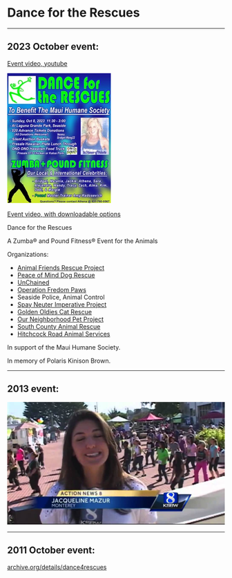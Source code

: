 # Dance for the Rescues

---
## 2023 October event:

[Event video, youtube](https://www.youtube.com/watch?v=HhfxsFvt07U)

[<img src="flyer.jpg">](https://www.youtube.com/watch?v=HhfxsFvt07U)

[Event video, with downloadable options](https://archive.org/details/dance-for-the-rescues)

Dance for the Rescues

A Zumba® and Pound Fitness® Event for the Animals

Organizations:
- [Animal Friends Rescue Project](https://animalfriendsrescue.org)
- [Peace of Mind	Dog Rescue](https://peaceofminddogrescue.org)
- [UnChained](https://livingunchained.org)
- [Operation Fredom Paws](https://operationfreedompaws.org)
- Seaside Police, Animal Control
- [Spay Neuter Imperative Project](https://snipbus.org)
- [Golden Oldies Cat Rescue](https://gocatrescue.org)
- [Our Neighborhood Pet Project](https://ourneighborhoodpetproject.org)
- [South County Animal Rescue](https://scar.pet)
- [Hitchcock Road Animal Services](https://hitchcockroadanimals.org)

In support of the Maui Humane Society.

In memory of Polaris Kinison Brown.


---
## 2013 event:
[<img src="ksbw.jpg">](https://www.youtube.com/watch?v=VK_-8FMV_Gc)


---
## 2011 October event:
[archive.org/details/dance4rescues](https://archive.org/details/dance4rescues)
